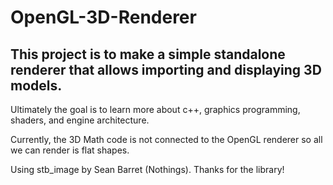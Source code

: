 # OpenGL-3D-Renderer

## This project is to make a simple standalone  renderer that allows importing and displaying 3D models.

Ultimately the goal is to learn more about c++, graphics programming, shaders, and engine architecture.

Currently, the 3D Math code is not connected to the OpenGL renderer so all we can render is flat shapes.



Using stb_image by Sean Barret (Nothings). Thanks for the library!
